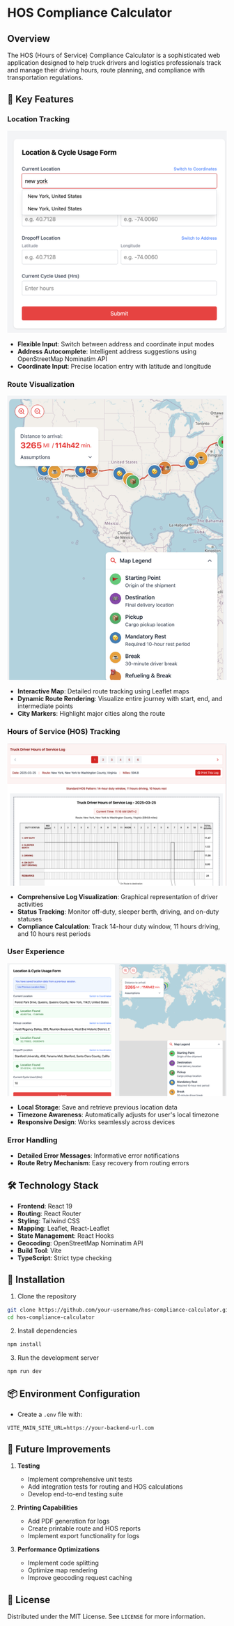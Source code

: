 # HOS Compliance Calculator


## Overview

The HOS (Hours of Service) Compliance Calculator is a sophisticated web application designed to help truck drivers and logistics professionals track and manage their driving hours, route planning, and compliance with transportation regulations.

## 🚀 Key Features

### Location Tracking
![Location Tracking](/images/location-tracking.png)
- **Flexible Input**: Switch between address and coordinate input modes
- **Address Autocomplete**: Intelligent address suggestions using OpenStreetMap Nominatim API
- **Coordinate Input**: Precise location entry with latitude and longitude

### Route Visualization
![Route Visualization](/images/route-visualization.png)
- **Interactive Map**: Detailed route tracking using Leaflet maps
- **Dynamic Route Rendering**: Visualize entire journey with start, end, and intermediate points
- **City Markers**: Highlight major cities along the route

### Hours of Service (HOS) Tracking
![HOS Tracking](/images/hos-tracking.png)
- **Comprehensive Log Visualization**: Graphical representation of driver activities
- **Status Tracking**: Monitor off-duty, sleeper berth, driving, and on-duty statuses
- **Compliance Calculation**: Track 14-hour duty window, 11 hours driving, and 10 hours rest periods

### User Experience
![User Experience](/images/user-experience.png)
- **Local Storage**: Save and retrieve previous location data
- **Timezone Awareness**: Automatically adjusts for user's local timezone
- **Responsive Design**: Works seamlessly across devices

### Error Handling
- **Detailed Error Messages**: Informative error notifications
- **Route Retry Mechanism**: Easy recovery from routing errors

## 🛠 Technology Stack

- **Frontend**: React 19
- **Routing**: React Router
- **Styling**: Tailwind CSS
- **Mapping**: Leaflet, React-Leaflet
- **State Management**: React Hooks
- **Geocoding**: OpenStreetMap Nominatim API
- **Build Tool**: Vite
- **TypeScript**: Strict type checking

## 🔧 Installation

1. Clone the repository
```bash
git clone https://github.com/your-username/hos-compliance-calculator.git
cd hos-compliance-calculator
```

2. Install dependencies
```bash
npm install
```

3. Run the development server
```bash
npm run dev
```

## 📦 Environment Configuration

- Create a `.env` file with:
```
VITE_MAIN_SITE_URL=https://your-backend-url.com
```

## 🚧 Future Improvements

1. **Testing**
   - Implement comprehensive unit tests
   - Add integration tests for routing and HOS calculations
   - Develop end-to-end testing suite

2. **Printing Capabilities**
   - Add PDF generation for logs
   - Create printable route and HOS reports
   - Implement export functionality for logs


3. **Performance Optimizations**
   - Implement code splitting
   - Optimize map rendering
   - Improve geocoding request caching


## 📄 License

Distributed under the MIT License. See `LICENSE` for more information.

